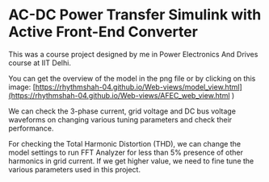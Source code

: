 # AC-DC Power Transfer Simulink with Active Front-End Converter
This was a course project designed by me in Power Electronics And Drives course at IIT Delhi.


You can get the overview of the model in the png file or by clicking on this image: [https://rhythmshah-04.github.io/Web-views/model_view.html](https://rhythmshah-04.github.io/Web-views/AFEC_web_view.html
)


We can check the 3-phase current, grid voltage and DC bus voltage waveforms on changing various tuning parameters and check their performance.

For checking the Total Harmonic Distortion (THD), we can change the model settings to run FFT Analyzer for less than 5% presence of other harmonics in grid current. If we get higher value, we need to fine tune the various parameters used in this project.
